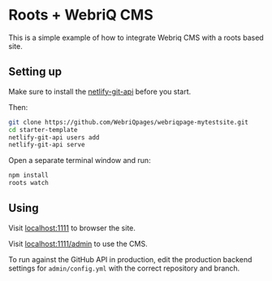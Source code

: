 # Roots + WebriQ CMS

This is a simple example of how to integrate Webriq CMS with a roots based site.

## Setting up

Make sure to install the [netlify-git-api](https://github.com/webriq/netlify-git-api) before you start.

Then:

```bash
git clone https://github.com/WebriQpages/webriqpage-mytestsite.git
cd starter-template
netlify-git-api users add
netlify-git-api serve
```

Open a separate terminal window and run:

```bash
npm install
roots watch
```

## Using

Visit [localhost:1111](http://localhost:1111/) to browser the site.

Visit [localhost:1111/admin](http://localhost:1111/admin) to use the CMS.

To run against the GitHub API in production, edit the production backend settings for `admin/config.yml` with the correct repository and branch.
